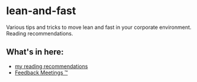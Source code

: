 # lean-and-fast
Various tips and tricks to move lean and fast in your corporate environment. Reading recommendations.

## What's in here:

* [my reading recommendations](various_reading.md)
* [Feedback Meetings &trade;](feedback_meetings.md)
